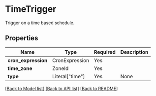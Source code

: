 # TimeTrigger

Trigger on a time based schedule.

## Properties
| Name | Type | Required | Description |
| ------------ | ------------- | ------------- | ------------- |
**cron_expression** | CronExpression | Yes |  |
**time_zone** | ZoneId | Yes |  |
**type** | Literal["time"] | Yes | None |


[[Back to Model list]](../../README.md#models-v2-link) [[Back to API list]](../../README.md#documentation-for-api-endpoints) [[Back to README]](../../README.md)
